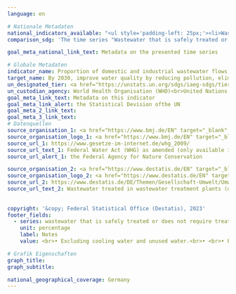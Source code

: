 ```yaml
---
language: en    

# Nationale Metadaten    
national_indicators_available: "<ul style='padding-left: 25px;'><li>Wastewater that is safely treated or does not require treatment</li> <li> Wastewater and cooling water</li></ul>"    
comparison_sdg: 'The time series "Wastewater that is safely treated or does not require treatment" is compliant with the global metadata. The time series "Wastewater and cooling water" provides additional information.'    

goal_meta_national_link_text: Metadata on the presented time series    

# Globale Metadaten    
indicator_name: Proportion of domestic and industrial wastewater flows safely treated    
target_name: By 2030, improve water quality by reducing pollution, eliminating dumping and minimizing release of hazardous chemicals and materials, halving the proportion of untreated wastewater and substantially increasing recycling and safe reuse globally    
un_designated_tier: <a href="https://unstats.un.org/sdgs/iaeg-sdgs/tier-classification/" title="Click here for more information on the UN tier classification."  target="_blank" onclick="return confirm_alert(this);">Tier II</a>    
un_custodian_agency: World Health Organisation (WHO)<br>United Nations Human Settlements Programme (UN-Habitat)<br>United Nations Statistics Division (UNSD)    
goal_meta_link_text: Metadata on this indicator    
goal_meta_link_alert: the Statistical Devision ofthe UN    
goal_meta_2_link_text:     
goal_meta_3_link_text:         
# Datenquellen
source_organisation_1: <a href="https://www.bmj.de/EN" target="_blank" onclick="return confirm_alert('the Federal Agency for Nature Conservation');"> Federal Ministry of Justice and the Federal Office of Justice </a>
source_organisation_logo_1: <a href="https://www.bmj.de/EN" target="_blank" onclick="return confirm_alert('the Federal Agency for Nature Conservation');"><img src="https://g205sdgs.github.io/sdg-indicators/public/OrgImgEn/bmj.png" alt="Logo bmj" style="height:60px; width:148px"/></a>
source_url_1: https://www.gesetze-im-internet.de/whg_2009/
source_url_text_1: Federal Water Act (WHG) as amended (only available in German)
source_url_alert_1: the Federal Agency for Nature Conservation

source_organisation_2: <a href="https://www.destatis.de/EN" target="_blank"> Federal Statistical Office (Destatis) </a>
source_organisation_logo_2: <a href="https://www.destatis.de/EN" target="_blank"><img src="https://g205sdgs.github.io/sdg-indicators/public/OrgImgEn/destatis.png" alt="Logo destatis" style="height:60px; width:148px"/></a>
source_url_2: https://www.destatis.de/DE/Themen/Gesellschaft-Umwelt/Umwelt/Wasserwirtschaft/_inhalt.html#sprg238684
source_url_text_2: Wastewater treated in wastewater treatment plants (only available in German)
    
    
copyright: '&copy; Federal Statistical Office (Destatis), 2023'    
footer_fields:
  - series: wastewater that is safely treated or does not require treatment
    unit: percentage
    label: Notes
    value: <br>• Excluding cooling water and unused water.<br>• <br>• Percentages partly estimated.    

# Grafik Eigenschaften    
graph_title: 
graph_subtitle:     

national_geographical_coverage: Germany    
---
```


<span></span>